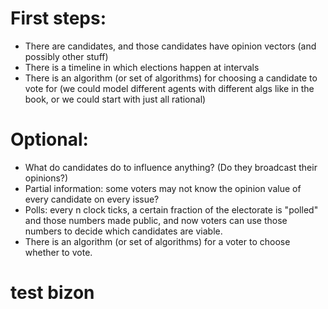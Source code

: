 
# First steps:
* There are candidates, and those candidates have opinion vectors (and possibly
other stuff)
* There is a timeline in which elections happen at intervals
* There is an algorithm (or set of algorithms) for choosing a candidate to vote for (we could model different agents with different algs like in the book, or we could start with just all rational)

# Optional:
* What do candidates do to influence anything? (Do they broadcast their opinions?)
* Partial information: some voters may not know the opinion value of every candidate on every issue?
* Polls: every n clock ticks, a certain fraction of the electorate is "polled" and those numbers made public, and now voters can use those numbers to decide which candidates are viable.
* There is an algorithm (or set of algorithms) for a voter to choose whether to vote.

# test bizon
